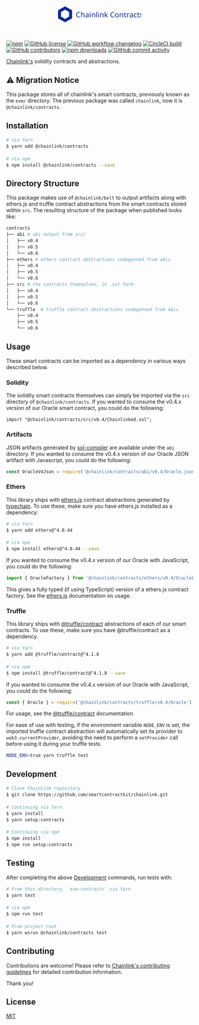 <br/>
<p align="center">
<a href="https://chain.link/" target="_blank" color="#0d2990">
  <img src="../styleguide/static/logo-blue-contracts.svg" width="225" alt="Chainlink logo">
</a>
</p>
<br/>

[![npm](https://img.shields.io/npm/v/@chainlink/contracts?style=flat-square)](https://www.npmjs.com/package/@chainlink/contracts)
[![GitHub license](https://img.shields.io/github/license/smartcontractkit/chainlink?style=flat-square)](https://github.com/smartcontractkit/chainlink/blob/master/LICENSE)
[![GitHub workflow changelog](https://img.shields.io/github/workflow/status/smartcontractkit/chainlink/Changelog?style=flat-square&label=github-actions)](https://github.com/smartcontractkit/chainlink/actions?query=workflow%3AChangelog)
[![CircleCI build](https://img.shields.io/circleci/build/github/smartcontractkit/chainlink/master?style=flat-square&label=circleci)](https://circleci.com/gh/smartcontractkit/chainlink/tree/master)
[![GitHub contributors](https://img.shields.io/github/contributors-anon/smartcontractkit/chainlink?style=flat-square)](https://github.com/smartcontractkit/chainlink/graphs/contributors)
[![npm downloads](https://img.shields.io/npm/dt/@chainlink/contracts?style=flat-square)](https://npmjs.com/package/@chainlink/contracts)
[![GitHub commit activity](https://img.shields.io/github/commit-activity/y/smartcontractkit/chainlink?style=flat-square)](https://github.com/smartcontractkit/chainlink/commits/master)


[Chainlink's](https://chain.link/) solidity contracts and abstractions.

## ⚠️ Migration Notice

This package stores all of chainlink's smart contracts, previously known as the `evm/` directory. The previous package was called `chainlink`, now it is `@chainlink/contracts`.

## Installation

```sh
# via Yarn
$ yarn add @chainlink/contracts

# via npm
$ npm install @chainlink/contracts --save
```

## Directory Structure

This package makes use of `@chainlink/belt` to output artifacts along with ethers.js and truffle contract abstractions from the smart contracts stored within `src`. The resulting structure of the package when published looks like:

```sh
contracts
├── abi # abi output from src/
│   ├── v0.4
│   ├── v0.5
│   └── v0.6
├── ethers # ethers contract abstractions codegenned from abis
│   ├── v0.4
│   ├── v0.5
│   └── v0.6
├── src # the contracts themselves, in .sol form
│   ├── v0.4
│   ├── v0.5
│   └── v0.6
└── truffle  # truffle contract abstractions codegenned from abis
    ├── v0.4
    ├── v0.5
    └── v0.6
```

## Usage

These smart contracts can be imported as a dependency in various ways described below.

### Solidity

The solidity smart contracts themselves can simply be imported via the `src` directory of `@chainlink/contracts`. If you wanted to consume the v0.4.x version of our Oracle smart contract, you could do the following:

```solidity
import "@chainlink/contracts/src/v0.4/Chainlinked.sol";
```

### Artifacts

JSON artifacts generated by [sol-compiler](https://sol-compiler.com/) are available under the `abi` directory. If you wanted to consume the v0.4.x version of our Oracle JSON artifact with Javascript, you could do the following:

```js
const OracleV4Json = require('@chainlink/contracts/abi/v0.4/Oracle.json')
```

### Ethers

This library ships with [ethers.js](https://github.com/ethers-io/ethers.js/) contract abstractions generated by [typechain](https://github.com/ethereum-ts/TypeChain). To use these, make sure you have ethers.js installed as a dependency:

```sh
# via Yarn
$ yarn add ethers@^4.0.44

# via npm
$ npm install ethers@^4.0.44 --save
```

If you wanted to consume the v0.4.x version of our Oracle with JavaScript, you could do the following:

```ts
import { OracleFactory } from '@chainlink/contracts/ethers/v0.4/OracleFactory'
```

This gives a fully typed (if using TypeScript) version of a ethers.js contract factory. See the [ethers.js](https://docs.ethers.io/ethers.js/html/api-contract.html) documentation on usage.

### Truffle

This library ships with [@truffle/contract](https://github.com/trufflesuite/truffle/tree/master/packages/contract#readme) abstractions of each of our smart contracts. To use these, make sure you have @truffle/contract as a dependency.

```sh
# via Yarn
$ yarn add @truffle/contract@^4.1.8

# via npm
$ npm install @truffle/contract@^4.1.8 --save
```

If you wanted to consume the v0.4.x version of our Oracle with JavaScript, you could do the following:

```js
const { Oracle } = require('@chainlink/contracts/truffle/v0.4/Oracle')
```

For usage, see the [@truffle/contract](https://github.com/trufflesuite/truffle/tree/master/packages/contract#readme) documentation.

For ease of use with testing, if the environment variable `NODE_ENV` is set, the imported truffle contract abstraction will automatically set its provider to `web3.currentProvider`, avoiding the need to perform a `setProvider` call before using it during your truffle tests.

```sh
NODE_ENV=true yarn truffle test
```

## Development

```bash
# Clone Chainlink repository
$ git clone https://github.com/smartcontractkit/chainlink.git

# Continuing via Yarn
$ yarn install
$ yarn setup:contracts

# Continuing via npm
$ npm install
$ npm run setup:contracts
```

## Testing

After completing the above [Development](#Development) commands, run tests with:

```sh
# From this directory, `evm-contracts` via Yarn
$ yarn test

# via npm
$ npm run test

# From project root
$ yarn wsrun @chainlink/contracts test
```

## Contributing

Contributions are welcome! Please refer to
[Chainlink's contributing guidelines](./docs/CONTRIBUTING.md) for detailed 
contribution information.

Thank you!

## License

[MIT](https://choosealicense.com/licenses/mit/)

